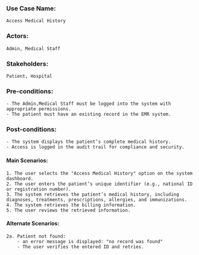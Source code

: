 
### Use Case Name:
    Access Medical History  

### Actors:
    Admin, Medical Staff  

### Stakeholders:
    Patient, Hospital  

### Pre-conditions:
    - The Admin,Medical Staff must be logged into the system with appropriate permissions.  
    - The patient must have an existing record in the EMR system.  

### Post-conditions:
    - The system displays the patient’s complete medical history.  
    - Access is logged in the audit trail for compliance and security.  

#### Main Scenarios:
    1. The user selects the "Access Medical History" option on the system dashboard.  
    2. The user enters the patient’s unique identifier (e.g., national ID or registration number).  
    3. The system retrieves the patient’s medical history, including diagnoses, treatments, prescriptions, allergies, and immunizations. 
    4. The system retrieves the billing information.
    5. The user reviews the retrieved information.  

#### Alternate Scenarios:
    2a. Patient not found:  
        - an error message is displayed: "no record was found"  
        - The user verifies the entered ID and retries.  

  
